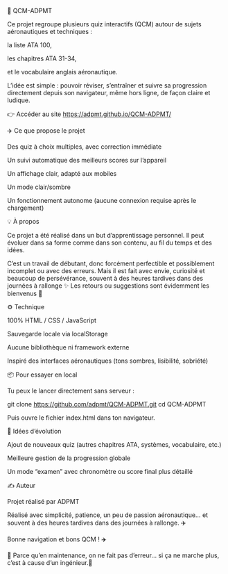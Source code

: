 🧭 QCM-ADPMT

Ce projet regroupe plusieurs quiz interactifs (QCM) autour de sujets aéronautiques et techniques :

la liste ATA 100,

les chapitres ATA 31-34,

et le vocabulaire anglais aéronautique.

L’idée est simple : pouvoir réviser, s’entraîner et suivre sa progression directement depuis son navigateur, même hors ligne, de façon claire et ludique.

👉 Accéder au site https://adpmt.github.io/QCM-ADPMT/

✈️ Ce que propose le projet

Des quiz à choix multiples, avec correction immédiate

Un suivi automatique des meilleurs scores sur l’appareil

Un affichage clair, adapté aux mobiles

Un mode clair/sombre

Un fonctionnement autonome (aucune connexion requise après le chargement)

💡 À propos

Ce projet a été réalisé dans un but d’apprentissage personnel.
Il peut évoluer dans sa forme comme dans son contenu, au fil du temps et des idées.

C’est un travail de débutant, donc forcément perfectible et possiblement incomplet ou avec des erreurs.
Mais il est fait avec envie, curiosité et beaucoup de persévérance, souvent à des heures tardives dans des journées à rallonge ✨
Les retours ou suggestions sont évidemment les bienvenus 🙏

⚙️ Technique

100% HTML / CSS / JavaScript

Sauvegarde locale via localStorage

Aucune bibliothèque ni framework externe

Inspiré des interfaces aéronautiques (tons sombres, lisibilité, sobriété)

📦 Pour essayer en local

Tu peux le lancer directement sans serveur :

git clone https://github.com/adpmt/QCM-ADPMT.git
cd QCM-ADPMT


Puis ouvre le fichier index.html dans ton navigateur.

🚀 Idées d’évolution

Ajout de nouveaux quiz (autres chapitres ATA, systèmes, vocabulaire, etc.)

Meilleure gestion de la progression globale

Un mode “examen” avec chronomètre ou score final plus détaillé

✍️ Auteur

Projet réalisé par ADPMT

Réalisé avec simplicité, patience, un peu de passion aéronautique…
et souvent à des heures tardives dans des journées à rallonge. ✈️

Bonne navigation et bons QCM ! ✈️

💬 Parce qu’en maintenance, on ne fait pas d’erreur…
si ça ne marche plus, c’est à cause d’un ingénieur.💬
